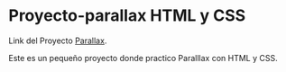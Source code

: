 # Proyecto-parallax HTML y CSS
Link del Proyecto [Parallax](https://camilo7896.github.io/Proyecto-parallax/).


Este es un pequeño proyecto donde practico Paralllax con HTML y CSS.
